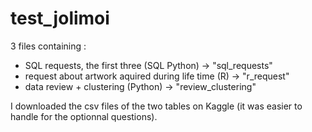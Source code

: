 # test_jolimoi
3 files containing :
  - SQL requests, the first three (SQL Python) -> "sql_requests"
  - request about artwork aquired during life time (R) -> "r_request"
  - data review + clustering (Python) -> "review_clustering"
  
I downloaded the csv files of the two tables on Kaggle (it was easier to handle for the optionnal questions).
